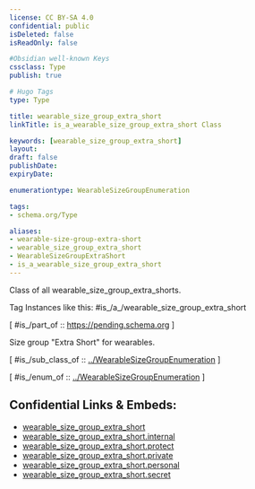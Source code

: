 ```yaml
---
license: CC BY-SA 4.0
confidential: public
isDeleted: false
isReadOnly: false

#Obsidian well-known Keys
cssclass: Type
publish: true

# Hugo Tags
type: Type

title: wearable_size_group_extra_short
linkTitle: is_a_wearable_size_group_extra_short Class

keywords: [wearable_size_group_extra_short]
layout: 
draft: false
publishDate:
expiryDate: 

enumerationtype: WearableSizeGroupEnumeration

tags:
- schema.org/Type

aliases:
- wearable-size-group-extra-short
- wearable_size_group_extra_short
- WearableSizeGroupExtraShort
- is_a_wearable_size_group_extra_short
---
```


Class of all wearable_size_group_extra_shorts.

Tag Instances like this: 
#is_/a_/wearable_size_group_extra_short

[ #is_/part_of :: https://pending.schema.org ]

Size group "Extra Short" for wearables.

[ #is_/sub_class_of :: [../WearableSizeGroupEnumeration](../WearableSizeGroupEnumeration) ]

[ #is_/enum_of :: [../WearableSizeGroupEnumeration](../WearableSizeGroupEnumeration) ]



## Confidential Links & Embeds: 
- [wearable_size_group_extra_short](../../../../../../../../_public/schema.org/Type/is_a_/intangible/enumeration/size_group_enumeration/wearable_size_group_enumeration/wearable_size_group_extra_short.md) 
- [wearable_size_group_extra_short.internal](../../../../../../../../_internal/schema.org/Type/is_a_/intangible/enumeration/size_group_enumeration/wearable_size_group_enumeration/wearable_size_group_extra_short.internal.md) 
- [wearable_size_group_extra_short.protect](../../../../../../../../_protect/schema.org/Type/is_a_/intangible/enumeration/size_group_enumeration/wearable_size_group_enumeration/wearable_size_group_extra_short.protect.md) 
- [wearable_size_group_extra_short.private](../../../../../../../../_private/schema.org/Type/is_a_/intangible/enumeration/size_group_enumeration/wearable_size_group_enumeration/wearable_size_group_extra_short.private.md) 
- [wearable_size_group_extra_short.personal](../../../../../../../../_personal/schema.org/Type/is_a_/intangible/enumeration/size_group_enumeration/wearable_size_group_enumeration/wearable_size_group_extra_short.personal.md) 
- [wearable_size_group_extra_short.secret](../../../../../../../../_secret/schema.org/Type/is_a_/intangible/enumeration/size_group_enumeration/wearable_size_group_enumeration/wearable_size_group_extra_short.secret.md) 

